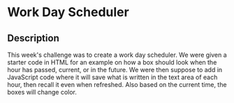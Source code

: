 # Work Day Scheduler

## Description

This week's challenge was to create a work day scheduler. We were given a starter code in HTML for an example on how a box should look when the hour has passed, current, or in the future. We were then suppose to add in JavaScript code where it will save what is written in the text area of each hour, then recall it even when refreshed. Also based on the current time, the boxes will change color.